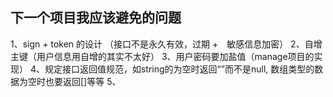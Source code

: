 ## 下一个项目我应该避免的问题


1、sign + token 的设计 （接口不是永久有效，过期 +　敏感信息加密）
2、自增主键（用户信息用自增的其实不太好）
3、用户密码要加盐值（manage项目的实现）
4、规定接口返回值规范，如string的为空时返回“”而不是null, 数组类型的数据为空时也要返回[]等等
5、